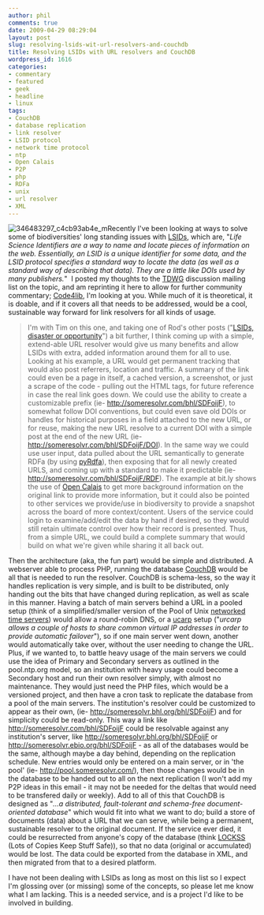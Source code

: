 ```yaml
---
author: phil
comments: true
date: 2009-04-29 08:29:04
layout: post
slug: resolving-lsids-wit-url-resolvers-and-couchdb
title: Resolving LSIDs with URL resolvers and CouchDB
wordpress_id: 1616
categories:
- commentary
- featured
- geek
- headline
- linux
tags:
- CouchDB
- database replication
- link resolver
- LSID protocol
- network time protocol
- ntp
- Open Calais
- P2P
- php
- RDFa
- unix
- url resolver
- XML
---
```


![346483297_c4cb93ab4e_m](http://www.fak3r.com/wp-content/uploads/2009/04/346483297_c4cb93ab4e_m.jpg)Recently I've been looking at ways to solve some of biodiversities' long standing issues with [LSIDs](http://en.wikipedia.org/wiki/LSID), which are, "_Life Science Identifiers are a way to name and locate pieces of information on the web. Essentially, an LSID is a unique identifier for some data, and the LSID protocol specifies a standard way to locate the data (as well as a standard way of describing that data). They are a little like DOIs used by many publishers._"  I posted my thoughts to the [TDWG](http://tdwg.org) discussion mailing list on the topic, and am reprinting it here to allow for further community commentary; [Code4lib](http://code4lib.org), I'm looking at you.  While much of it is theoretical, it is doable, and if it covers all that needs to be addressed, would be a cool, sustainable way forward for link resolvers for all kinds of usage.


> I'm with Tim on this one, and taking one of Rod's other posts ("[LSIDs, disaster or opportunity](http://iphylo.blogspot.com/2009/04/lsids-disaster-or-opportunity.html)") a bit further, I think coming up with a simple, extend-able URL resolver would give us many benefits and allow LSIDs with extra, added information around them for all to use.  Looking at his example, a URL would get permanent tracking that would also post referrers, location and traffic.  A summary of the link could even be a page in itself, a cached version, a screenshot, or just a scrape of the code - pulling out the HTML tags, for future reference in case the real link goes down.  We could use the ability to create a customizable prefix (ie- http://someresolvr.com/bhl/SDFoijF), to somewhat follow DOI conventions, but could even save old DOIs or handles for historical purposes in a field attached to the new URL, or for reuse, making the new URL resolve to a current DOI with a simple post at the end of the new URL (ie- http://someresolvr.com/bhl/SDFoijF/DOI).  In the same way we could use user input, data pulled about the URL semantically to generate RDFa  (by using [pyRdfa](http://www.w3.org/2007/08/pyRdfa/)), then exposing that for all newly created URLS, and coming up with a standard to make it predictable (ie- http://someresolvr.com/bhl/SDFoijF/RDF).  The example at bit.ly shows the use of [Open Calais](http://opencalais.com/) to get more background information on the original link to provide more information, but it could also be pointed to other services we provide/use in biodiversity to provide a snapshot across the board of more context/content.  Users of the service could login to examine/add/edit the data by hand if desired, so they would still retain ultimate control over how their record is presented.  Thus, from a simple URL, we could build a complete summary that would build on what we're given while sharing it all back out.

Then the architecture (aka, the fun part) would be simple and distributed.  A webserver able to process PHP, running the database [CouchDB](http://couchdb.apache.org/) would be all that is needed to run the resolver.  CouchDB is schema-less, so the way it handles replication is very simple, and is built to be distributed, only handing out the bits that have changed during replication, as well as scale in this manner.  Having a batch of main servers behind a URL in a pooled setup (think of a simplified/smaller version of the Pool of Unix [networked time servers](http://www.pool.ntp.org/)) would allow a round-robin DNS, or a [ucarp](http://www.ucarp.org/project/ucarp) setup ("_urcarp allows a couple of hosts to share common virtual IP addresses in order to provide automatic failover_"), so if one main server went down, another would automatically take over, without the user needing to change the URL.  Plus, if we wanted to, to battle heavy usage of the main servers we could use the idea of Primary and Secondary servers as outlined in the pool.ntp.org model, so an institution with heavy usage could become a Secondary host and run their own resolver simply, with almost no maintenance.  They would just need the PHP files, which would be a versioned project, and then have a cron task to replicate the database from a pool of the main servers.  The institution's resolver could be customized to appear as their own, (ie- http://someresolvr.bhl.org/bhl/SDFoijF) and for simplicity could be read-only.  This way a link like http://someresolvr.com/bhl/SDFoijF could be resolvable against any institution's server, like http://someresolvr.bhl.org/bhl/SDFoijF or http://someresolvr.ebio.org/bhl/SDFoijF - as all of the databases would be the same, although maybe a day behind, depending on the replication schedule.  New entries would only be entered on a main server, or in 'the pool' (ie- http://pool.someresolvr.com/), then those changes would be in the database to be handed out to all on the next replication (I won't add my P2P ideas in this email - it may not be needed for the deltas that would need to be transfered daily or weekly).   Add to all of this that CouchDB is designed as "_...a distributed, fault-tolerant and schema-free document-oriented database_" which would fit into what we want to do; build a store of documents (data) about a URL that we can serve, while being a permanent, sustainable resolver to the original document.  If the service ever died, it could be resurrected from anyone's copy of the database (think [LOCKSS](http://www.lockss.org/lockss/Home) (Lots of Copies Keep Stuff Safe)), so that no data (original or accumulated) would be lost.  The data could be exported from the database in XML, and then migrated from that to a desired platform.

I have not been dealing with LSIDs as long as most on this list so I expect I'm glossing over (or missing) some of the concepts, so please let me know what I am lacking.  This is a needed service, and is a project I'd like to be involved in building.
